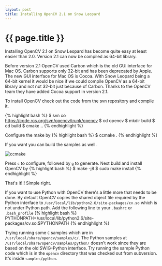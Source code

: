 ```yaml
---
layout: post
title: Installing OpenCV 2.1 on Snow Leopard
---
```


{{ page.title }}
================

Installing OpenCV 2.1 on Snow Leopard has become quite easy at least easier than 2.0. Version 2.1 can now be compiled as 64-bit library.

Before version 2.1 OpenCV used Carbon which is the old GUI interface for Mac OS. Carbon supports only 32-bit and has been deprecated by Apple. The new GUI interface for Mac OS is Cocoa. With Snow Leopard being a 64-bit kernel it would be nice if we could compile OpenCV as a 64-bit library and not not 32-bit just because of Carbon. Thanks to the OpenCV team they have added Cocoa support in version 2.1.

To install OpenCV check out the code from the svn repository and compile it. 

{% highlight bash  %}
$ svn co https://code.ros.org/svn/opencv/trunk/opencv
$ cd opencv
$ mkdir build 
$ cd build 
$ cmake .. 
{% endhighlight %}

Configure the make by 
{% highlight bash  %}
$ ccmake .
{% endhighlight %}

If you want you can build the samples as well. 

![ccmake](http://img.skitch.com/20100429-gpdgt6jp32qbt4tu6ws4xnnfq9.jpg)

Press <code>c</code> to configure, followed by <code>g</code> to generate. Next build and install OpenCV by
{% highlight bash  %}
$ make -j8
$ sudo make install
{% endhighlight %}

That's it!!! Simple right. 

If you want to use Python with OpenCV there's a little more that needs to be done. By default OpenCV copies the shared object file required by the Python interface to <code>/usr/local/lib/python2.6/site-packages/cv.so</code> which is not under Python path. 
Add the following line to your <code>.bashrc</code> or <code>.bash_profile</code> 
{% highlight bash  %}
PYTHONPATH=/usr/local/lib/python2.6/site-packages/cv.so:$PYTHONPATH
{% endhighlight %}

Trying running some <code>C</code> samples which are in <code>/usr/local/share/opencv/samples/c/</code>. The Python samples at <code>/usr/local/share/opencv/samples/python/</code> doesn't work since they are based on the old SWIG-Python interface. Try running the sample Python code which is in the <code>opencv</code> directory that was checked out from subversion. It's inside <code>samples/python</code>. 







